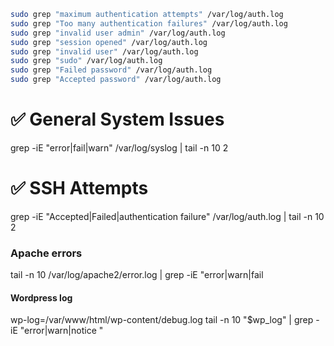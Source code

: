 
```bash
sudo grep "maximum authentication attempts" /var/log/auth.log
sudo grep "Too many authentication failures" /var/log/auth.log
sudo grep "invalid user admin" /var/log/auth.log
sudo grep "session opened" /var/log/auth.log
sudo grep "invalid user" /var/log/auth.log
sudo grep "sudo" /var/log/auth.log
sudo grep "Failed password" /var/log/auth.log
sudo grep "Accepted password" /var/log/auth.log


```
# ✅ General System Issues
grep -iE "error|fail|warn" /var/log/syslog | tail -n 10 2

# ✅ SSH Attempts
grep -iE "Accepted|Failed|authentication failure" /var/log/auth.log | tail -n 10 2

### Apache errors

tail -n 10 /var/log/apache2/error.log | grep -iE "error|warn|fail

#### Wordpress log 
wp-log=/var/www/html/wp-content/debug.log
tail -n 10 "$wp_log" | grep -iE "error|warn|notice "



